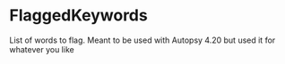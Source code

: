 # FlaggedKeywords

List of words to flag. Meant to be used with Autopsy 4.20 but used it for whatever you like
